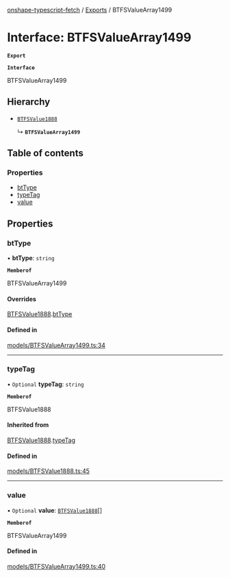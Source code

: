 [onshape-typescript-fetch](../README.md) / [Exports](../modules.md) / BTFSValueArray1499

# Interface: BTFSValueArray1499

**`Export`**

**`Interface`**

BTFSValueArray1499

## Hierarchy

- [`BTFSValue1888`](BTFSValue1888.md)

  ↳ **`BTFSValueArray1499`**

## Table of contents

### Properties

- [btType](BTFSValueArray1499.md#bttype)
- [typeTag](BTFSValueArray1499.md#typetag)
- [value](BTFSValueArray1499.md#value)

## Properties

### btType

• **btType**: `string`

**`Memberof`**

BTFSValueArray1499

#### Overrides

[BTFSValue1888](BTFSValue1888.md).[btType](BTFSValue1888.md#bttype)

#### Defined in

[models/BTFSValueArray1499.ts:34](https://github.com/toebes/onshape-typescript-fetch/blob/3e11ae1/models/BTFSValueArray1499.ts#L34)

___

### typeTag

• `Optional` **typeTag**: `string`

**`Memberof`**

BTFSValue1888

#### Inherited from

[BTFSValue1888](BTFSValue1888.md).[typeTag](BTFSValue1888.md#typetag)

#### Defined in

[models/BTFSValue1888.ts:45](https://github.com/toebes/onshape-typescript-fetch/blob/3e11ae1/models/BTFSValue1888.ts#L45)

___

### value

• `Optional` **value**: [`BTFSValue1888`](BTFSValue1888.md)[]

**`Memberof`**

BTFSValueArray1499

#### Defined in

[models/BTFSValueArray1499.ts:40](https://github.com/toebes/onshape-typescript-fetch/blob/3e11ae1/models/BTFSValueArray1499.ts#L40)
